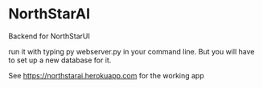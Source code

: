 # NorthStarAI
Backend for NorthStarUI

run it with typing py webserver.py in your command line.  But you will have to set up a new database for it. 

See https://northstarai.herokuapp.com for the working app
